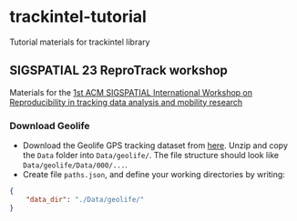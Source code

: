 # trackintel-tutorial
Tutorial materials for trackintel library

## SIGSPATIAL 23 ReproTrack workshop

Materials for the [1st ACM SIGSPATIAL International Workshop on Reproducibility in tracking data analysis and mobility research](https://mie-lab.github.io/reprotrack/)

### Download Geolife 
- Download the Geolife GPS tracking dataset from [here](https://www.microsoft.com/en-us/download/details.aspx?id=52367). Unzip and copy the `Data` folder into `Data/geolife/`. The file structure should look like `Data/geolife/Data/000/...`.
- Create file `paths.json`, and define your working directories by writing:

```json
{
    "data_dir": "./Data/geolife/"
}
```